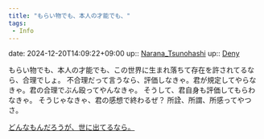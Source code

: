 ```yaml
---
title: "もらい物でも、本人の才能でも、"
tags:
 - Info
---
```


date: 2024-12-20T14:09:22+09:00
up:: [Narana_Tsunohashi](../Bar/Novel/Nacaria/Narana_Tsunohashi.md)
up:: [Deny](../Bar/Novel/Topics/Deny.md)

もらい物でも、本人の才能でも、この世界に生まれ落ちて存在を許されてるなら、合理でしょ。
不合理だって言うなら、評価しなきゃ。君が規定してやらなきゃ。君の合理でぶん殴ってやんなきゃ。
そうして、君自身も評価してもらわなきゃ。
そうじゃなきゃ、君の感想で終わるぜ？
所詮、所謂、所感ってやつさ。

[どんなもんだろうが、世に出てるなら。](どんなもんだろうが、世に出てるなら。.md)
